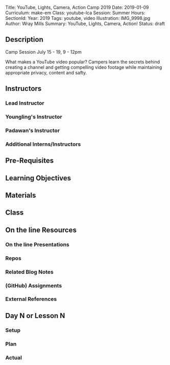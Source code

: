 Title: YouTube, Lights, Camera, Action Camp 2019
Date: 2019-01-09
Curriculum: make-em
Class: youtube-lca
Session: Summer
Hours:
SectionId:
Year: 2019
Tags: youtube, video
Illustration: IMG_9998.jpg
Author: Wray Mills 
Summary: YouTube, Lights, Camera, Action!
Status: draft

## Description

Camp Session
July 15 - 19, 9 - 12pm

What makes a YouTube video popular? Campers learn the secrets behind
creating a channel and getting compelling video footage while maintaining appropriate privacy, content and safty.

## Instructors

### Lead Instructor

### Youngling's Instructor

### Padawan's Instructor

### Additional Interns/Instructors

## Pre-Requisites

## Learning Objectives

## Materials

## Class

## On the line Resources

### On the line Presentations

### Repos

### Related Blog Notes

### (GitHub) Assignments

### External References

## Day N or Lesson N

### Setup

### Plan

### Actual

